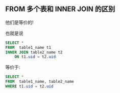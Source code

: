 ## FROM 多个表和 INNER JOIN 的区别

他们是等价的!

也就是说

```sql
SELECT *
FROM  table1_name t1
INNER JOIN table2_name t2
    ON t1.uid = t2.uid
```

等价于:

```sql
SELECT *
FROM  table1_name, table2_name
WHERE t1.uid = t2.uid
```